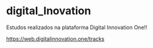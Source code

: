 # digital_Inovation
Estudos realizados na plataforma Digital Innovation One!!

https://web.digitalinnovation.one/tracks
